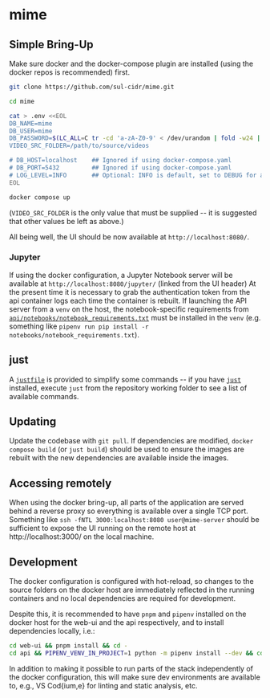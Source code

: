 # mime


## Simple Bring-Up

Make sure docker and the docker-compose plugin are installed (using the docker repos is recommended) first.

```sh
git clone https://github.com/sul-cidr/mime.git

cd mime

cat > .env <<EOL
DB_NAME=mime
DB_USER=mime
DB_PASSWORD=$(LC_ALL=C tr -cd 'a-zA-Z0-9' < /dev/urandom | fold -w24 | head -n 1)
VIDEO_SRC_FOLDER=/path/to/source/videos

# DB_HOST=localhost    ## Ignored if using docker-compose.yaml
# DB_PORT=5432         ## Ignored if using docker-compose.yaml
# LOG_LEVEL=INFO       ## Optional: INFO is default, set to DEBUG for additional logging
EOL

docker compose up
```

(`VIDEO_SRC_FOLDER` is the only value that must be supplied -- it is suggested that other values be left as above.)

All being well, the UI should be now available at `http://localhost:8080/`.


### Jupyter

If using the docker configuration, a Jupyter Notebook server will be available at `http://localhost:8080/jupyter/` (linked from the UI header)  At the present time it is necessary to grab the authentication token from the api container logs each time the container is rebuilt.  If launching the API server from a `venv` on the host, the notebook-specific requirements from [`api/notebooks/notebook_requirements.txt`](api/notebooks/notebook_requirements.txt) must be installed in the `venv` (e.g. something like `pipenv run pip install -r notebooks/notebook_requirements.txt`).


## just

A [`justfile`](./justfile) is provided to simplify some commands -- if you have [`just`](https://github.com/casey/just) installed, execute `just` from the repository working folder to see a list of available commands.


## Updating

Update the codebase with `git pull`.  If dependencies are modified, `docker compose build` (or `just build`) should be used to ensure the images are rebuilt with the new dependencies are available inside the images.


## Accessing remotely

When using the docker bring-up, all parts of the application are served behind a reverse proxy so everything is available over a single TCP port.  Something like `ssh -fNTL 3000:localhost:8080 user@mime-server` should be sufficient to expose the UI running on the remote host at http://localhost:3000/ on the local machine.


## Development

The docker configuration is configured with hot-reload, so changes to the source folders on the docker host are immediately reflected in the running containers and no local dependencies are required for development.

Despite this, it is recommended to have `pnpm` and `pipenv` installed on the docker host for the web-ui and the api respectively, and to install dependencies locally, i.e.:

```sh
cd web-ui && pnpm install && cd -
cd api && PIPENV_VENV_IN_PROJECT=1 python -m pipenv install --dev && cd -
```
In addition to making it possible to run parts of the stack independently of the docker configuration, this will make sure dev environments are available to, e.g., VS Cod{ium,e} for linting and static analysis, etc.

